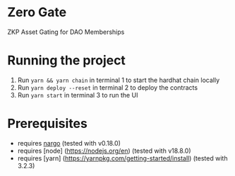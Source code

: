 # Zero Gate

ZKP Asset Gating for DAO Memberships

# Running the project
1. Run `yarn && yarn chain` in terminal 1 to start the hardhat chain locally
2. Run `yarn deploy --reset` in terminal 2 to deploy the contracts
3. Run `yarn start` in terminal 3 to run the UI

# Prerequisites
* requires [nargo](https://noir-lang.org/docs/getting_started/installation/) (tested with v0.18.0)
* requires [node] (https://nodejs.org/en) (tested with v18.8.0)
* requires [yarn] (https://yarnpkg.com/getting-started/install) (tested with 3.2.3)

